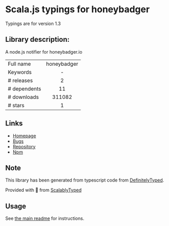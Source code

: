 
# Scala.js typings for honeybadger

Typings are for version 1.3

## Library description:
A node.js notifier for honeybadger.io

|                    |                 |
| ------------------ | :-------------: |
| Full name          | honeybadger |
| Keywords           | - |
| # releases         | 2 |
| # dependents       | 11 |
| # downloads        | 311082 |
| # stars            | 1 |

## Links
- [Homepage](https://github.com/honeybadger-io/honeybadger-node)
- [Bugs](https://github.com/honeybadger-io/honeybadger-node/issues)
- [Repository](https://github.com/honeybadger-io/honeybadger-node)
- [Npm](https://www.npmjs.com/package/honeybadger)
    


## Note
This library has been generated from typescript code from [DefinitelyTyped](https://definitelytyped.org).

Provided with :purple_heart: from [ScalablyTyped](https://github.com/oyvindberg/ScalablyTyped)

## Usage
See [the main readme](../../readme.md) for instructions.


